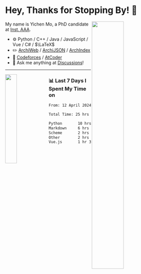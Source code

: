 # Hey, Thanks for Stopping By! 🦭

<picture>
    <source media="(prefers-color-scheme: dark)" srcset="https://github-readme-stats.vercel.app/api?username=amomorning&show_icons=true&theme=noctis_minimus&hide=issues">
    <img align="right" width="45%" src="https://github-readme-stats.vercel.app/api?username=amomorning&show_icons=true&theme=graywhite&hide=issues">
</picture>


My name is Yichen Mo, a PhD candidate at [Inst. AAA](https://archialgo.com).

-   :gear: Python / C++ / Java / JavaScript / Vue / C# / $\LaTeX$ 
-   :pencil2: [ArchiWeb](https://web.archialgo.com) / [ArchiJSON](https://www.food4rhino.com/en/app/archijson) / [ArchIndex](https://index.archialgo.com/) 
-   :abacus: [Codeforces](https://codeforces.com/profile/LaPluma) / [AtCoder](https://atcoder.jp/users/amomorning)
-   :thought_balloon: Ask me anything at [Discussions](https://github.com/amomorning/amomorning/discussions/new)!


---

<picture>
    <source media="(prefers-color-scheme: dark)" srcset="https://github-readme-stats.vercel.app/api/top-langs/?username=amomorning&hide=Mathematica&theme=noctis_minimus">
    <img align="left" width="27%" src="https://github-readme-stats.vercel.app/api/top-langs/?username=amomorning&hide=Mathematica&theme=graywhite">
</picture>

  
### 📊 Last 7 Days I Spent My Time on

<!--START_SECTION:waka-->

```txt
From: 12 April 2024 - To: 19 April 2024

Total Time: 25 hrs 1 min

Python       10 hrs 59 mins  ███████████░░░░░░░░░░░░░░   43.91 %
Markdown     6 hrs 19 mins   ██████▒░░░░░░░░░░░░░░░░░░   25.25 %
Scheme       2 hrs 23 mins   ██▒░░░░░░░░░░░░░░░░░░░░░░   09.54 %
Other        2 hrs 1 min     ██░░░░░░░░░░░░░░░░░░░░░░░   08.09 %
Vue.js       1 hr 38 mins    █▓░░░░░░░░░░░░░░░░░░░░░░░   06.54 %
```

<!--END_SECTION:waka-->　　
